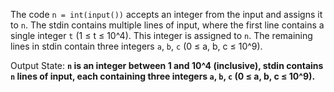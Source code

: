 The code `n = int(input())` accepts an integer from the input and assigns it to `n`. The stdin contains multiple lines of input, where the first line contains a single integer `t` (1 ≤ t ≤ 10^4). This integer is assigned to `n`. The remaining lines in stdin contain three integers `a`, `b`, `c` (0 ≤ a, b, c ≤ 10^9).

Output State: **`n` is an integer between 1 and 10^4 (inclusive), stdin contains `n` lines of input, each containing three integers `a`, `b`, `c` (0 ≤ a, b, c ≤ 10^9).**